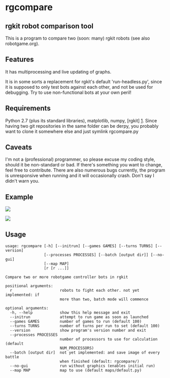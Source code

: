 rgcompare
=========

rgkit robot comparison tool
----

This is a program to compare two (soon: many) rgkit robots (see also robotgame.org). 

Features
----
It has multiprocessing and live updating of graphs.

It is in some sorts a replacement for rgkit's default 'run-headless.py', since it is supposed to only test bots against each other, and not be
used for debugging. Try to use non-functional bots at your own peril!

Requirements
----

Python 2.7 (plus its standard libraries), matplotlib, numpy,
[rgkit] [1]. Since having two git repositories in the same folder can be derpy, you probably want to clone it somewhere else and just symlink rgcompare.py

[1]: https://github.com/brandonhsiao/rgkit "rgkit"


Caveats
----

I'm not a (professional) programmer, so please excuse my coding style, should it be non-standard or bad. 
If there's something you want to change, feel free to contribute. There are also numerous bugs currently,
the program is unresponsive when running and it will occasionally crash. Don't say I didn't warn you.

Example
----

![](http://i.imgur.com/kiBKUjT.png)

![](http://i.imgur.com/bMXlC7G.png)


Usage
----

    
    usage: rgcompare [-h] [--initrun] [--games GAMES] [--turns TURNS] [--version]
                     [--processes PROCESSES] [--batch [output dir]] [--no-gui]
                     [--map MAP]
                     [r [r ...]]
    
    Compare two or more robotgame controller bots in rgkit
    
    positional arguments:
      r                     robots to fight each other. not yet implemented: if
                            more than two, batch mode will commence
    
    optional arguments:
      -h, --help            show this help message and exit
      --initrun             attempt to run game as soon as launched
      --games GAMES         number of games to run (default 100)
      --turns TURNS         number of turns per run to set (default 100)
      --version             show program's version number and exit
      --processes PROCESSES
                            number of processors to use for calculation (default
                            NUM_PROCESSORS)
      --batch [output dir]  not yet implemented: and save image of every battle
                            when finished (default: rgcompare/)
      --no-gui              run without graphics (enables initial run)
      --map MAP             map to use (default maps/default.py)
